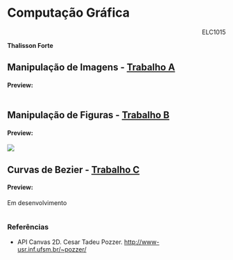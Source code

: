 Computação Gráfica
======================================
<div align="right">ELC1015</div>

<b>Thalisson Forte</b><br>


Manipulação de Imagens - <a href="ThalissonForte_CG_TA">Trabalho A</a>
-----------------------------
#### Preview:
<div aling="center">
    <img src="">
</div>

Manipulação de Figuras - <a href="ThalissonForte_CG_TB">Trabalho B</a>
-----------------------------
#### Preview:
<div aling="center">
    <img src="https://raw.githubusercontent.com/thalissonforte/CG/ThalissonForte_CG_TB/preview.png">
</div>


Curvas de Bezier - <a href="ThalissonForte_CG_TC">Trabalho C</a>
-----------------------------
#### Preview:
Em desenvolvimento
<div aling="center">
    <img src="">
</div>

### Referências
- API Canvas 2D. Cesar Tadeu Pozzer. http://www-usr.inf.ufsm.br/~pozzer/
